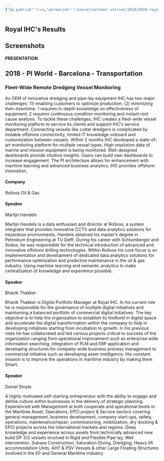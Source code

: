 ```yaml
---
{"dg-publish":true,"permalink":"/aveva/customer-stories/2018/2018-royal-ihc-fleet-wide-remote-dredging-vessel-monitoring/"}
---
```


## Royal IHC's Results

## Screenshots

#### PRESENTATION

## 2018 - PI World - Barcelona - Transportation

### Fleet-Wide Remote Dredging Vessel Monitoring

As OEM of innovative dredging and pipe-lay equipment IHC has two major challenges: (1) enabling customers to optimize production; (2) minimizing their downtime. 1 requires in-depth knowledge on effectiveness of equipment; 2 requires continuous condition monitoring and instant root cause analysis. To tackle these challenges, IHC creates a fleet-wide vessel monitoring platform to service its clients and support IHC’s service department. Connecting vessels like cutter dredgers is complicated by instable offshore connectivity, limited IT knowledge onboard and customization between vessels. Within 2 months IHC developed a state-of-art monitoring platform for multiple vessel types. High resolution data of marine and mission equipment is being monitored. Well-designed dashboards provide intuitive insights. Users can build own dashboards to increase engagement. The PI architecture allows for enhancement with machine learning and advanced business analytics. IHC provides offshore innovation.

#### Company

Rolloos Oil & Gas

#### Speaker

Martijn Handels

Martijn Handels is a data enthusiast and director at Rolloos, a system integrator that provides innovative CCTV and data analytics solutions for hazardous environments. Handels obtained his master’s degree in Petroleum Engineering at TU Delft. During his career with Schlumberger and Xodus, he was responsible for the technical introduction of advanced and innovative offshore drilling technologies. Within Rolloos his core focus is on implementation and development of dedicated data analytics solutions for performance optimization and predictive maintenance in the oil & gas industry. Using machine learning and semantic analytics to make centralization of knowledge and experience possible.

#### Speaker

Bhavik Thakker

Bhavik Thakker is Digital Portfolio Manager at Royal IHC. In his current role he is responsible for the governance of multiple digital initiatives and maintaining a balanced portfolio of commercial digital initiatives. The key objective is to help the organization to establish its foothold in digital space and accelerate the digital transformation within the company to help in developing initiatives starting from incubation to growth. In his previous roles he has collaborated and led various projects critical to success of the organization ranging from operational improvement such as enterprise wide information searching, integration of PLM and ERP application and developing structures for company-wide business process management to commercial initiative such as developing asset intelligence. His constant mission is to improve the operations in maritime industry by making them Smart.

#### Speaker

Daniel Stoyle

A highly motivated self-starting entrepreneur with the ability to engage and define culture within businesses in the delivery of strategic planning. Experienced with Management at both cooperate and operational levels in the Maritime Asset, Operations, EPCI project & Service sectors covering general management, business development, company start-ups, safety, operations, maintenance/repair, commissioning, mobilization, dry docking & EPCI projects across the international markets and regions. Deep knowledge and experience across assets from technically advanced new build DP 3/2 vessels involved in Rigid and Flexible Pipe lay, Well intervention, Subsea Construction, Saturation Diving, Dredging, Heavy lift accommodation Units, AHT & PSV Vessels & other Large Floating Structures involved in the EP and General Maritime industry.